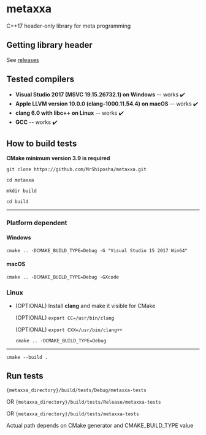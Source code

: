 # metaxxa
C++17 header-only library for meta programming

## Getting library header
See [releases](https://github.com/MrShiposha/metaxxa/releases)

## Tested compilers
 * **Visual Studio 2017 (MSVC 19.15.26732.1) on Windows** -- works ✔️
 * **Apple LLVM version 10.0.0 (clang-1000.11.54.4) on macOS** -- works ✔️
 * **clang 6.0 with libc++ on Linux** -- works ✔️
 * **GCC** -- works ✔️

## How to build tests
**CMake minimum version 3.9 is required**

`git clone https://github.com/MrShiposha/metaxxa.git`

`cd metaxxa`

`mkdir build`

`cd build`

----
### Platform dependent
#### Windows
`cmake .. -DCMAKE_BUILD_TYPE=Debug -G "Visual Studio 15 2017 Win64"`

#### macOS
`cmake .. -DCMAKE_BUILD_TYPE=Debug -GXcode`

### Linux
* (OPTIONAL) Install **clang** and make it visible for CMake

  (OPTIONAL) `export CC=/usr/bin/clang`

  (OPTIONAL) `export CXX=/usr/bin/clang++`

  `cmake .. -DCMAKE_BUILD_TYPE=Debug`

----
`cmake --build .`

## Run tests
`{metaxxa_directory}/build/tests/Debug/metaxxa-tests`

OR `{metaxxa_directory}/build/tests/Release/metaxxa-tests`

OR `{metaxxa_directory}/build/tests/metaxxa-tests`

Actual path depends on CMake generator and CMAKE_BUILD_TYPE value
